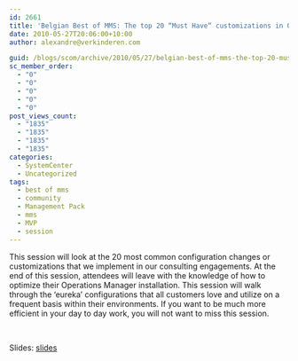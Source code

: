 ```yaml
---
id: 2661
title: 'Belgian Best of MMS: The top 20 “Must Have“ customizations in Operations Manager'
date: 2010-05-27T20:06:00+10:00
author: alexandre@verkinderen.com

guid: /blogs/scom/archive/2010/05/27/belgian-best-of-mms-the-top-20-must-have-customizations-in-operations-manager.aspx
sc_member_order:
  - "0"
  - "0"
  - "0"
  - "0"
  - "0"
post_views_count:
  - "1835"
  - "1835"
  - "1835"
  - "1835"
categories:
  - SystemCenter
  - Uncategorized
tags:
  - best of mms
  - community
  - Management Pack
  - mms
  - MVP
  - session
---
```

This session will look at the 20 most common configuration changes or customizations that we implement in our consulting engagements. At the end of this session, attendees will leave with the knowledge of how to optimize their Operations Manager installation. This session will walk through the &#8216;eureka&#8217; configurations that all customers love and utilize on a frequent basis within their environments. If you want to be much more efficient in your day to day work, you will not want to miss this session.

&nbsp;

Slides: [slides](http://download.microsoft.com/download/a/8/9/a89471c2-1e62-4b7c-b776-ed5954dfed4e/bestofmms_scom.pptx "slides")

&nbsp;

